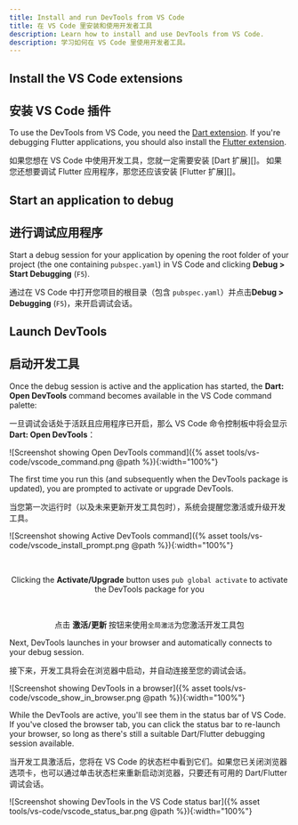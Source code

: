 ```yaml
---
title: Install and run DevTools from VS Code
title: 在 VS Code 里安装和使用开发者工具
description: Learn how to install and use DevTools from VS Code.
description: 学习如何在 VS Code 里使用开发者工具。
---
```


## Install the VS Code extensions

## 安装 VS Code 插件

To use the DevTools from VS Code, you need the [Dart extension][].
If you're debugging Flutter applications, you should also install
the [Flutter extension][].

如果您想在 VS Code 中使用开发工具，您就一定需要安装 [Dart 扩展][]。
如果您还想要调试 Flutter 应用程序，那您还应该安装 [Flutter 扩展][]。

## Start an application to debug

## 进行调试应用程序

Start a debug session for your application by opening the root
folder of your project (the one containing `pubspec.yaml`)
in VS Code and clicking **Debug > Start Debugging** (`F5`).

通过在 VS Code 中打开您项目的根目录（包含 `pubspec.yaml`）并点击**Debug > Debugging** (`F5`)，来开启调试会话。

## Launch DevTools

## 启动开发工具

Once the debug session is active and the application has started,
the **Dart: Open DevTools** command becomes available in the
VS Code command palette:

一旦调试会话处于活跃且应用程序已开启，那么 VS Code 命令控制板中将会显示**Dart: Open DevTools**：

![Screenshot showing Open DevTools command]({% asset tools/vs-code/vscode_command.png @path %}){:width="100%"}

The first time you run this (and subsequently when the DevTools package
is updated), you are prompted to activate or upgrade DevTools.

当您第一次运行时（以及未来更新开发工具包时），系统会提醒您激活或升级开发工具。

![Screenshot showing Active DevTools command]({% asset tools/vs-code/vscode_install_prompt.png @path %}){:width="100%"}

<br><center>Clicking the <b>Activate/Upgrade</b> button uses
<code>pub global activate</code> to activate the DevTools package for you</center>

<br><center>点击 <b>激活/更新</b> 按钮来使用<code>全局激活</code>为您激活开发工具包</center>

Next, DevTools launches in your browser and automatically connects
to your debug session.

接下来，开发工具将会在浏览器中启动，并自动连接至您的调试会话。

![Screenshot showing DevTools in a browser]({% asset tools/vs-code/vscode_show_in_browser.png @path %}){:width="100%"}

While the DevTools are active, you'll see them in the status bar
of VS Code. If you've closed the browser tab,
you can click the status bar to re-launch your browser, so long
as there's still a suitable Dart/Flutter debugging session available.

当开发工具激活后，您将在 VS Code 的状态栏中看到它们。如果您已关闭浏览器选项卡，也可以通过单击状态栏来重新启动浏览器，只要还有可用的 Dart/Flutter 调试会话。

![Screenshot showing DevTools in the VS Code status bar]({% asset tools/vs-code/vscode_status_bar.png @path %}){:width="100%"}

[Dart extension]: https://marketplace.visualstudio.com/items?itemName=Dart-Code.dart-code
[Flutter extension]: https://marketplace.visualstudio.com/items?itemName=Dart-Code.flutter

